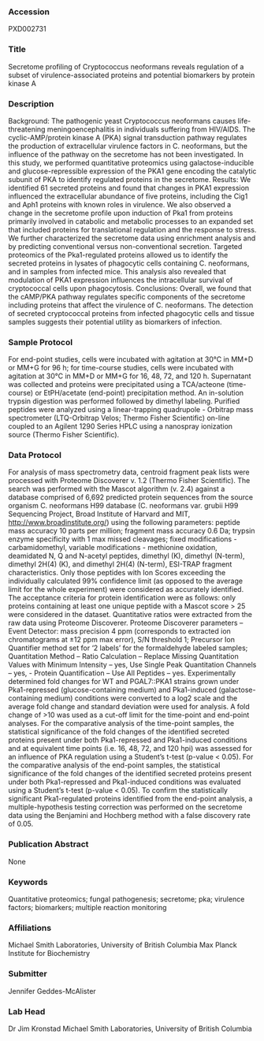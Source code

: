 ### Accession
PXD002731

### Title
Secretome profiling of Cryptococcus neoformans reveals regulation of a subset of virulence-associated proteins and potential biomarkers by protein kinase A

### Description
Background: The pathogenic yeast Cryptococcus neoformans causes life-threatening meningoencephalitis in individuals suffering from HIV/AIDS.  The cyclic-AMP/protein kinase A (PKA) signal transduction pathway regulates the production of extracellular virulence factors in C. neoformans, but the influence of the pathway on the secretome has not been investigated.  In this study, we performed quantitative proteomics using galactose-inducible and glucose-repressible expression of the PKA1 gene encoding the catalytic subunit of PKA to identify regulated proteins in the secretome.   Results: We identified 61 secreted proteins and found that changes in PKA1 expression influenced the extracellular abundance of five proteins, including the Cig1 and Aph1 proteins with known roles in virulence.  We also observed a change in the secretome profile upon induction of Pka1 from proteins primarily involved in catabolic and metabolic processes to an expanded set that included proteins for translational regulation and the response to stress.  We further characterized the secretome data using enrichment analysis and by predicting conventional versus non-conventional secretion.  Targeted proteomics of the Pka1-regulated proteins allowed us to identify the secreted proteins in lysates of phagocytic cells containing C. neoformans, and in samples from infected mice.  This analysis also revealed that modulation of PKA1 expression influences the intracellular survival of cryptococcal cells upon phagocytosis.   Conclusions: Overall, we found that the cAMP/PKA pathway regulates specific components of the secretome including proteins that affect the virulence of C. neoformans.  The detection of secreted cryptococcal proteins from infected phagocytic cells and tissue samples suggests their potential utility as biomarkers of infection.

### Sample Protocol
For end-point studies, cells were incubated with agitation at 30°C in MM+D or MM+G for 96 h; for time-course studies, cells were incubated with agitation at 30°C in MM+D or MM+G for 16, 48, 72, and 120 h. Supernatant was collected and proteins were precipitated using a TCA/acteone (time-course) or EtPH/acetate (end-point) precipitation method. An in-solution trypsin digestion was performed followed by dimethyl labeling. Purified peptides were analyzed using a linear-trapping quadrupole - Orbitrap mass spectrometer (LTQ-Orbitrap Velos; Thermo Fisher Scientific) on-line coupled to an Agilent 1290 Series HPLC using a nanospray ionization source (Thermo Fisher Scientific).

### Data Protocol
For analysis of mass spectrometry data, centroid fragment peak lists were processed with Proteome Discoverer v. 1.2 (Thermo Fisher Scientific).  The search was performed with the Mascot algorithm (v. 2.4) against a database comprised of 6,692 predicted protein sequences from the source organism C. neoformans H99 database (C. neoformans var. grubii H99 Sequencing Project, Broad Institute of Harvard and MIT, http://www.broadinstitute.org/) using the following parameters: peptide mass accuracy 10 parts per million; fragment mass accuracy 0.6 Da; trypsin enzyme specificity with 1 max missed cleavages; fixed modifications - carbamidomethyl, variable modifications - methionine oxidation, deamidated N, Q and N-acetyl peptides, dimethyl (K), dimethyl (N-term), dimethyl 2H(4) (K), and dimethyl 2H(4) (N-term),  ESI-TRAP fragment characteristics.  Only those peptides with Ion Scores exceeding the individually calculated 99% confidence limit (as opposed to the average limit for the whole experiment) were considered as accurately identified.  The acceptance criteria for protein identification were as follows: only proteins containing at least one unique peptide with a Mascot score > 25 were considered in the dataset.  Quantitative ratios were extracted from the raw data using Proteome Discoverer.  Proteome Discoverer parameters – Event Detector: mass precision 4 ppm (corresponds to extracted ion chromatograms at  ±12 ppm max error), S/N threshold 1; Precursor Ion Quantifier method set for ‘2 labels’ for the formaldehyde labeled samples; Quantitation Method – Ratio Calculation – Replace Missing Quantitation Values with Minimum Intensity – yes, Use Single Peak Quantitation Channels – yes, - Protein Quantification – Use All Peptides – yes. Experimentally determined fold changes for WT and PGAL7::PKA1 strains grown under Pka1-repressed (glucose-containing medium) and Pka1-induced (galactose-containing medium) conditions were converted to a log2 scale and the average fold change and standard deviation were used for analysis.  A fold change of >10 was used as a cut-off limit for the time-point and end-point analyses.   For the comparative analysis of the time-point samples, the statistical significance of the fold changes of the identified secreted proteins present under both Pka1-repressed and Pka1-induced conditions and at equivalent time points (i.e. 16, 48, 72, and 120 hpi) was assessed for an influence of PKA regulation using a Student’s t-test (p-value < 0.05).  For the comparative analysis of the end-point samples, the statistical significance of the fold changes of the identified secreted proteins present under both Pka1-repressed and Pka1-induced conditions was evaluated using a Student’s t-test (p-value < 0.05).  To confirm the statistically significant Pka1-regulated proteins identified from the end-point analysis, a multiple-hypothesis testing correction was performed on the secretome data using the Benjamini and Hochberg method with a false discovery rate of 0.05.

### Publication Abstract
None

### Keywords
Quantitative proteomics; fungal pathogenesis; secretome; pka; virulence factors; biomarkers; multiple reaction monitoring

### Affiliations
Michael Smith Laboratories, University of British Columbia
Max Planck Institute for Biochemistry

### Submitter
Jennifer Geddes-McAlister

### Lab Head
Dr Jim Kronstad
Michael Smith Laboratories, University of British Columbia


